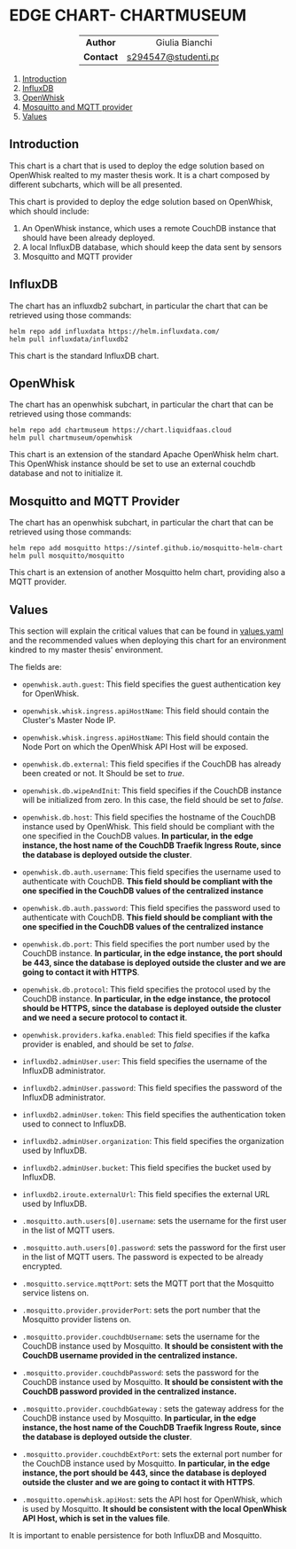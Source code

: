 # EDGE CHART- CHARTMUSEUM

<div style="margin-left: auto;
            margin-right: auto;
            width: 50%">

|||
|:--:|:--:|
| **Author** | Giulia Bianchi|
| **Contact** | s294547@studenti.polito.it |
</div>

1. [Introduction](#introduction)
2. [InfluxDB](#influxdb)
3. [OpenWhisk](#openwhisk)
4. [Mosquitto and MQTT provider](#mosquitto-and-mqtt-provider)
5. [Values](#values)



## Introduction

This chart is a chart that is used to deploy the edge solution based on OpenWhisk realted to my master thesis work. It is a chart composed by different subcharts, which will be all presented.

This chart is provided to deploy the edge solution based on OpenWhisk, which should include: 
1. An OpenWhisk instance, which uses a remote CouchDB instance that should have been already deployed.
2. A local InfluxDB database, which should keep the data sent by sensors
3. Mosquitto and MQTT provider

 


## InfluxDB
The chart has an influxdb2 subchart, in particular the chart that can be retrieved using those commands:

```
helm repo add influxdata https://helm.influxdata.com/
helm pull influxdata/influxdb2
```
This chart is the standard InfluxDB chart.

## OpenWhisk

The chart has an openwhisk subchart, in particular the chart that can be retrieved using those commands:

```
helm repo add chartmuseum https://chart.liquidfaas.cloud
helm pull chartmuseum/openwhisk
```

This chart is an extension of the standard Apache OpenWhisk helm chart. This OpenWhisk instance should be set to use an external couchdb database and not to initialize it. 

## Mosquitto and MQTT Provider

The chart has an openwhisk subchart, in particular the chart that can be retrieved using those commands:

```
helm repo add mosquitto https://sintef.github.io/mosquitto-helm-chart
helm pull mosquitto/mosquitto
```

This chart is an extension of another Mosquitto helm chart, providing also a MQTT provider.

## Values

This section will explain the critical values that can be found in [values.yaml](./values.yaml) and the recommended values when deploying this chart for an environment kindred to my master thesis' environment.

The fields are:

- `openwhisk.auth.guest`: This field specifies the guest authentication key for OpenWhisk.
- `openwhisk.whisk.ingress.apiHostName`: This field should contain the Cluster's Master Node IP.
- `openwhisk.whisk.ingress.apiHostName`: This field should contain the Node Port on which the OpenWhisk API Host will be exposed.
- `openwhisk.db.external`: This field specifies if the CouchDB has already been created or not. It Should be set to *true*.
- `openwhisk.db.wipeAndInit`: This field specifies if the CouchDB instance will be initialized from zero. In this case, the field should be set to *false*.
- `openwhisk.db.host`: This field specifies the hostname of the CouchDB instance used by OpenWhisk. This field should be compliant with the one specified in the CouchDB values. **In particular, in the edge instance, the host name of the CouchDB Traefik Ingress Route, since the database is deployed outside the cluster**.
- `openwhisk.db.auth.username`: This field specifies the username used to authenticate with CouchDB. **This field should be compliant with the one specified in the CouchDB values of the centralized instance**
- `openwhisk.db.auth.password`: This field specifies the password used to authenticate with CouchDB. **This field should be compliant with the one specified in the CouchDB values of the centralized instance**
- `openwhisk.db.port`: This field specifies the port number used by the CouchDB instance. **In particular, in the edge instance, the port should be 443, since the database is deployed outside the cluster and we are going to contact it with HTTPS**.
- `openwhisk.db.protocol`: This field specifies the protocol used by the CouchDB instance.  **In particular, in the edge instance, the protocol should be HTTPS, since the database is deployed outside the cluster and we need a secure protocol to contact it**.
- `openwhisk.providers.kafka.enabled`: This field specifies if the kafka provider is enabled, and should be  set to *false*.


- `influxdb2.adminUser.user`: This field specifies the username of the InfluxDB administrator.
- `influxdb2.adminUser.password`: This field specifies the password of the InfluxDB administrator.
- `influxdb2.adminUser.token`: This field specifies the authentication token used to connect to InfluxDB.
- `influxdb2.adminUser.organization`: This field specifies the organization used by InfluxDB.
- `influxdb2.adminUser.bucket`: This field specifies the bucket used by InfluxDB.
- `influxdb2.iroute.externalUrl`: This field specifies the external URL used by InfluxDB.

- `.mosquitto.auth.users[0].username`: sets the username for the first user in the list of MQTT users.
- `.mosquitto.auth.users[0].password`: sets the password for the first user in the list of MQTT users. The password is expected to be already encrypted.
- `.mosquitto.service.mqttPort`: sets the MQTT port that the Mosquitto service listens on.
- `.mosquitto.provider.providerPort`: sets the port number that the Mosquitto provider listens on.
- `.mosquitto.provider.couchdbUsername`: sets the username for the CouchDB instance used by Mosquitto. **It should be consistent with the CouchDB username provided in the centralized instance.**
- `.mosquitto.provider.couchdbPassword`: sets the password for the CouchDB instance used by Mosquitto. **It should be consistent with the CouchDB password provided in the centralized instance.**
- `.mosquitto.provider.couchdbGateway` : sets the gateway address for the CouchDB instance used by Mosquitto. **In particular, in the edge instance, the host name of the CouchDB Traefik Ingress Route, since the database is deployed outside the cluster**.
- `.mosquitto.provider.couchdbExtPort`: sets the external port number for the CouchDB instance used by Mosquitto. **In particular, in the edge instance, the port should be 443, since the database is deployed outside the cluster and we are going to contact it with HTTPS**.
- `.mosquitto.openwhisk.apiHost`: sets the API host for OpenWhisk, which is used by Mosquitto. **It should be consistent with the local OpenWhisk API Host, which is set in the values file**.

It is important to enable persistence for both InfluxDB and Mosquitto.